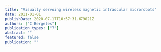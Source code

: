 ```yaml
---
title: "Visually servoing wireless magnetic intraocular microrobots"
date: 2011-01-01
publishDate: 2020-07-17T10:57:31.679021Z
authors: ["C Bergeles"]
publication_types: ["7"]
abstract: ""
featured: false
publication: ""
---
```


